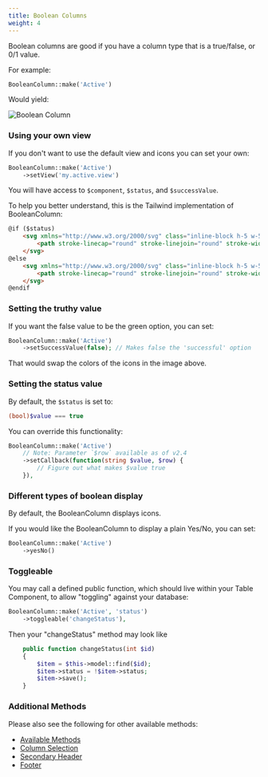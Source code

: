 ```yaml
---
title: Boolean Columns
weight: 4
---
```


Boolean columns are good if you have a column type that is a true/false, or 0/1 value.

For example:

```php
BooleanColumn::make('Active')
```

Would yield:

![Boolean Column](https://imgur.com/LAk6gHY.png)

### Using your own view

If you don't want to use the default view and icons you can set your own:

```php
BooleanColumn::make('Active')
    ->setView('my.active.view')
```

You will have access to `$component`, `$status`, and `$successValue`.

To help you better understand, this is the Tailwind implementation of BooleanColumn:

```html
@if ($status)
    <svg xmlns="http://www.w3.org/2000/svg" class="inline-block h-5 w-5 @if ($successValue === true) text-green-500 @else text-red-500 @endif" fill="none" viewBox="0 0 24 24" stroke="currentColor">
        <path stroke-linecap="round" stroke-linejoin="round" stroke-width="2" d="M9 12l2 2 4-4m6 2a9 9 0 11-18 0 9 9 0 0118 0z" />
    </svg>
@else
    <svg xmlns="http://www.w3.org/2000/svg" class="inline-block h-5 w-5 @if ($successValue === false) text-green-500 @else text-red-500 @endif" fill="none" viewBox="0 0 24 24" stroke="currentColor">
        <path stroke-linecap="round" stroke-linejoin="round" stroke-width="2" d="M10 14l2-2m0 0l2-2m-2 2l-2-2m2 2l2 2m7-2a9 9 0 11-18 0 9 9 0 0118 0z" />
    </svg>
@endif
```

### Setting the truthy value

If you want the false value to be the green option, you can set:

```php
BooleanColumn::make('Active')
    ->setSuccessValue(false); // Makes false the 'successful' option
```

That would swap the colors of the icons in the image above.

### Setting the status value

By default, the `$status` is set to:

```php
(bool)$value === true
```

You can override this functionality:

```php
BooleanColumn::make('Active')
    // Note: Parameter `$row` available as of v2.4
    ->setCallback(function(string $value, $row) {
        // Figure out what makes $value true
    }),
```

### Different types of boolean display

By default, the BooleanColumn displays icons.

If you would like the BooleanColumn to display a plain Yes/No, you can set:

```php
BooleanColumn::make('Active')
    ->yesNo()
```

### Toggleable

You may call a defined public function, which should live within your Table Component, to allow "toggling" against your database:

```php
BooleanColumn::make('Active', 'status')
    ->toggleable('changeStatus'),
```

Then your "changeStatus" method may look like
```php
    public function changeStatus(int $id)
    {
        $item = $this->model::find($id);
        $item->status = !$item->status;
        $item->save();
    }
```

### Additional Methods
Please also see the following for other available methods:
<ul>
    <li>
        <a href="https://rappasoft.com/docs/laravel-livewire-tables/v3/columns/available-methods">Available Methods</a>
    </li>
    <li>
        <a href="https://rappasoft.com/docs/laravel-livewire-tables/v3/columns/column-selection">Column Selection</a>
    </li>
    <li>
        <a href="https://rappasoft.com/docs/laravel-livewire-tables/v3/columns/secondary-header">Secondary Header</a>
    </li>
    <li>
        <a href="https://rappasoft.com/docs/laravel-livewire-tables/v3/columns/footer">Footer</a>
    </li>
</ul>